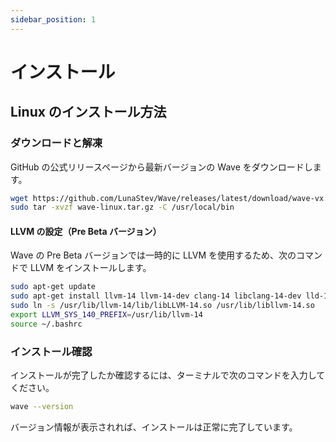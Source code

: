 ```yaml
---
sidebar_position: 1
---
```


# インストール

## Linux のインストール方法

### ダウンロードと解凍
GitHub の公式リリースページから最新バージョンの Wave をダウンロードします。

```bash
wget https://github.com/LunaStev/Wave/releases/latest/download/wave-vx.x.x-linux.tar.gz
sudo tar -xvzf wave-linux.tar.gz -C /usr/local/bin
```

#### LLVM の設定（Pre Beta バージョン）
Wave の Pre Beta バージョンでは一時的に LLVM を使用するため、次のコマンドで LLVM をインストールします。

```bash
sudo apt-get update
sudo apt-get install llvm-14 llvm-14-dev clang-14 libclang-14-dev lld-14 clang
sudo ln -s /usr/lib/llvm-14/lib/libLLVM-14.so /usr/lib/libllvm-14.so
export LLVM_SYS_140_PREFIX=/usr/lib/llvm-14
source ~/.bashrc
```

### インストール確認
インストールが完了したか確認するには、ターミナルで次のコマンドを入力してください。

```bash
wave --version
```

バージョン情報が表示されれば、インストールは正常に完了しています。